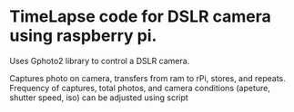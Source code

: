 # TimeLapse code for DSLR camera using raspberry pi.

Uses Gphoto2 library to control a DSLR camera.


Captures photo on camera, transfers from ram to rPi, stores, and repeats. 
Frequency of captures, total photos, and camera conditions (apeture, shutter speed, iso) can be adjusted using script
